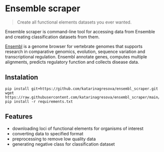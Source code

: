 # Ensemble scraper

> Create all functional elements datasets you ever wanted.

Ensemble scraper is command-line tool for accessing data from Ensemble and creating classification datasets from them. 

[Ensembl](https://www.ensembl.org/index.html) is a genome browser for vertebrate genomes that supports research in comparative genomics, evolution, sequence variation and transcriptional regulation. Ensembl annotate genes, computes multiple alignments, predicts regulatory function and collects disease data.

## Instalation
```
pip install git+https://github.com/katarinagresova/ensembl_scraper.git
wget https://raw.githubusercontent.com/katarinagresova/ensembl_scraper/main/requirements.txt
pip install -r requirements.txt
```


## Features

 - downloading loci of functional elements for organisms of interest
 - converting data to specified format
 - preprocessing to remove low quality data
 - generating negative class for classification dataset

